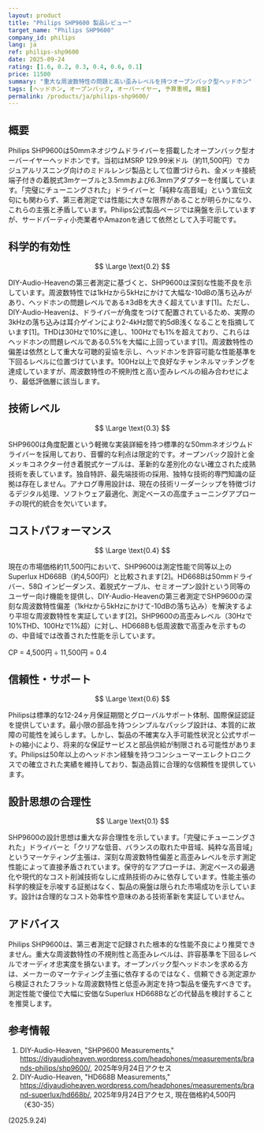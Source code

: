 ```yaml
---
layout: product
title: "Philips SHP9600 製品レビュー"
target_name: "Philips SHP9600"
company_id: philips
lang: ja
ref: philips-shp9600
date: 2025-09-24
rating: [1.6, 0.2, 0.3, 0.4, 0.6, 0.1]
price: 11500
summary: "重大な周波数特性の問題と高い歪みレベルを持つオープンバック型ヘッドホン"
tags: [ヘッドホン, オープンバック, オーバーイヤー, 予算重視, 廃盤]
permalink: /products/ja/philips-shp9600/
---
```


## 概要

Philips SHP9600は50mmネオジウムドライバーを搭載したオープンバック型オーバーイヤーヘッドホンです。当初はMSRP 129.99米ドル（約11,500円）でカジュアルリスニング向けのミドルレンジ製品として位置づけられ、金メッキ接続端子付きの着脱式3mケーブルと3.5mmおよび6.3mmアダプターを付属しています。「完璧にチューニングされた」ドライバーと「純粋な高音域」という宣伝文句にも関わらず、第三者測定では性能に大きな限界があることが明らかになり、これらの主張と矛盾しています。Philips公式製品ページでは廃盤を示していますが、サードパーティ小売業者やAmazonを通じて依然として入手可能です。

## 科学的有効性

$$ \Large \text{0.2} $$

DIY-Audio-Heavenの第三者測定に基づくと、SHP9600は深刻な性能不良を示しています。周波数特性では1kHzから5kHzにかけて大幅な-10dBの落ち込みがあり、ヘッドホンの問題レベルである±3dBを大きく超えています[1]。ただし、DIY-Audio-Heavenは、ドライバーが角度をつけて配置されているため、実際の3kHzの落ち込みは耳介ゲインにより2-4kHz間で約5dB浅くなることを指摘しています[1]。THDは30Hzで10%に達し、100Hzでも1%を超えており、これらはヘッドホンの問題レベルである0.5%を大幅に上回っています[1]。周波数特性の偏差は依然として重大な可聴的妥協を示し、ヘッドホンを許容可能な性能基準を下回るレベルに位置づけています。100Hz以上で良好なチャンネルマッチングを達成していますが、周波数特性の不規則性と高い歪みレベルの組み合わせにより、最低評価層に該当します。

## 技術レベル

$$ \Large \text{0.3} $$

SHP9600は角度配置という軽微な実装詳細を持つ標準的な50mmネオジウムドライバーを採用しており、音響的な利点は限定的です。オープンバック設計と金メッキコネクター付き着脱式ケーブルは、革新的な差別化のない確立された成熟技術を表しています。独自特許、最先端技術の採用、独特な技術的専門知識の証拠は存在しません。アナログ専用設計は、現在の技術リーダーシップを特徴づけるデジタル処理、ソフトウェア最適化、測定ベースの高度チューニングアプローチの現代的統合を欠いています。

## コストパフォーマンス

$$ \Large \text{0.4} $$

現在の市場価格約11,500円において、SHP9600は測定性能で同等以上のSuperlux HD668B（約4,500円）と比較されます[2]。HD668Bは50mmドライバー、58Ω インピーダンス、着脱式ケーブル、セミオープン設計という同等のユーザー向け機能を提供し、DIY-Audio-Heavenの第三者測定でSHP9600の深刻な周波数特性偏差（1kHzから5kHzにかけて-10dBの落ち込み）を解決するより平坦な周波数特性を実証しています[2]。SHP9600の高歪みレベル（30Hzで10%THD、100Hzで1%超）に対し、HD668Bも低周波数で高歪みを示すものの、中音域では改善された性能を示しています。

CP = 4,500円 ÷ 11,500円 = 0.4

## 信頼性・サポート

$$ \Large \text{0.6} $$

Philipsは標準的な12-24ヶ月保証期間とグローバルサポート体制、国際保証認証を提供しています。最小限の部品を持つシンプルなパッシブ設計は、本質的に故障の可能性を減らします。しかし、製品の不確実な入手可能性状況と公式サポートの縮小により、将来的な保証サービスと部品供給が制限される可能性があります。Philipsは50年以上のヘッドホン経験を持つコンシューマーエレクトロニクスでの確立された実績を維持しており、製造品質に合理的な信頼性を提供しています。

## 設計思想の合理性

$$ \Large \text{0.1} $$

SHP9600の設計思想は重大な非合理性を示しています。「完璧にチューニングされた」ドライバーと「クリアな低音、バランスの取れた中音域、純粋な高音域」というマーケティング主張は、深刻な周波数特性偏差と高歪みレベルを示す測定性能によって直接矛盾されています。保守的なアプローチは、測定ベースの最適化や現代的なコスト削減技術なしに成熟技術のみに依存しています。性能主張の科学的検証を示唆する証拠はなく、製品の廃盤は限られた市場成功を示しています。設計は合理的なコスト効率性や意味のある技術革新を実証していません。

## アドバイス

Philips SHP9600は、第三者測定で記録された根本的な性能不良により推奨できません。重大な周波数特性の不規則性と高歪みレベルは、許容基準を下回るレベルでオーディオ忠実度を損ないます。オープンバック型ヘッドホンを求める方は、メーカーのマーケティング主張に依存するのではなく、信頼できる測定源から検証されたフラットな周波数特性と低歪み測定を持つ製品を優先すべきです。測定性能で優位で大幅に安価なSuperlux HD668Bなどの代替品を検討することを推奨します。

## 参考情報

1. DIY-Audio-Heaven, "SHP9600 Measurements," https://diyaudioheaven.wordpress.com/headphones/measurements/brands-philips/shp9600/, 2025年9月24日アクセス
2. DIY-Audio-Heaven, "HD668B Measurements," https://diyaudioheaven.wordpress.com/headphones/measurements/brand-superlux/hd668b/, 2025年9月24日アクセス, 現在価格約4,500円（€30-35）

(2025.9.24)